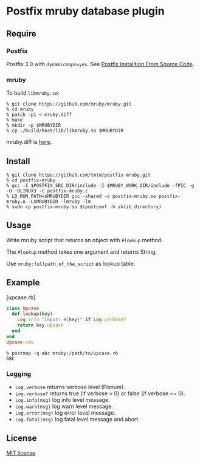 # Postfix mruby database plugin

## Require

### Postfix

Postfix 3.0 with `dynamicmaps=yes`. See [Postfix Installtion From Source Code](http://www.postfix.org/INSTALL.html#dynamicmaps_enable).

### mruby

To build `libmruby.so`:

```
% git clone https://github.com/mruby/mruby.git
% cd mruby
% patch -p1 < mruby.diff
% make
% mkdir -p $MRUBYDIR
% cp ./build/host/lib/libmruby.so $MRUBYDIR
```

mruby.diff is [here](https://github.com/tmtm/postfix-mruby/blob/master/mruby.diff).

## Install

```
% git clone https://github.com/tmtm/postfix-mruby.git
% cd postfix-mruby
% gcc -I $POSTFIX_SRC_DIR/include -I $MRUBY_WORK_DIR/include -fPIC -g -O -DLINUX3 -c postfix-mruby.c
% LD_RUN_PATH=$MRUBYDIR gcc -shared -o postfix-mruby.so postfix-mruby.o -L$MRUBYDIR -lmruby -lm
% sudo cp postfix-mruby.so $(postconf -h shlib_directory)
```

## Usage

Write mruby script that returns an object with `#lookup` method.

The `#lookup` method takes one argument and returns String.

Use `mruby:fullpath_of_the_script` as lookup table.

## Example

[upcase.rb]
```ruby
class Upcase
  def lookup(key)
    Log.info "input: #{key}" if Log.verbose?
    return key.upcase
  end
end
Upcase.new
```

```
% postmap -q abc mruby:/path/to/upcase.rb
ABC
```

### Logging

* `Log.verbose` returns verbose level (Fixnum).
* `Log.verbose?` returns true (if verbose > 0) or false (if verbose == 0).
* `Log.info(msg)` log info level message.
* `Log.warn(msg)` log warn level message.
* `Log.error(msg)` log error level message.
* `Log.fatal(msg)` log fatal level message and abort.

## License

[MIT license](http://opensource.org/licenses/mit-license.php)
